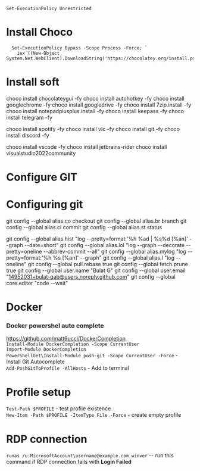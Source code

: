 `Set-ExecutionPolicy Unrestricted`

# Install Choco
```
  Set-ExecutionPolicy Bypass -Scope Process -Force; `
    iex ((New-Object System.Net.WebClient).DownloadString('https://chocolatey.org/install.ps1'))
```
# Install soft
choco install chocolateygui -fy
choco install autohotkey -fy
choco install googlechrome -fy
choco install googledrive -fy
choco install 7zip.install -fy
choco install notepadplusplus.install -fy
choco install keepass -fy
choco install telegram -fy

choco install spotify -fy
choco install vlc -fy
choco install git -fy
choco install discord -fy

choco install vscode -fy
choco install jetbrains-rider
choco install visualstudio2022community

# Configure GIT
# Configuring git
git config --global alias.co checkout
git config --global alias.br branch
git config --global alias.ci commit
git config --global alias.st status

git config --global alias.hist "log --pretty=format:'%h %ad | %s%d [%an]' --graph --date=short"
git config --global alias.lol "log --graph --decorate --pretty=oneline --abbrev-commit --all"
git config --global alias.mylog "log --pretty=format:'%h %s [%an]' --graph"
git config --global alias.l "log --oneline"
git config --global pull.rebase true
git config --global fetch.prune true
git config --global user.name "Bulat G"
git config --global user.email "14952031+bulat-gab@users.noreply.github.com"
git config --global core.editor "code --wait"

# Docker

### Docker powershel auto complete

https://github.com/matt9ucci/DockerCompletion  
`Install-Module DockerCompletion -Scope CurrentUser`  
`Import-Module DockerCompletion`  
`PowerShellGet\Install-Module posh-git -Scope CurrentUser -Force` - Install Git Autocomplete  
`Add-PoshGitToProfile -AllHosts` - Add to terminal  

# Profile setup

`Test-Path $PROFILE` - test profile existence  
`New-Item -Path $PROFILE -ItemType File -Force` - create empty profile

# RDP connection

`runas /u:MicrosoftAccount\username@example.com winver` -- run this command if RDP connection fails with **Login Failed**  
